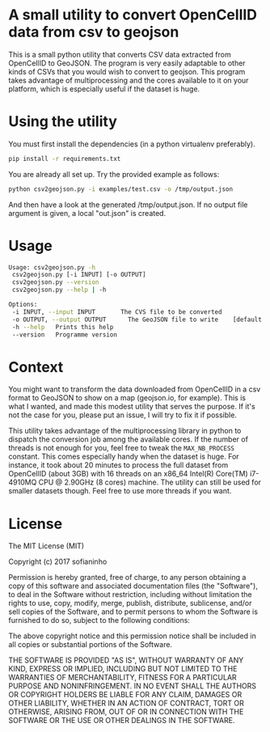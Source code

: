 # A small utility to convert OpenCellID data from csv to geojson
This is a small python utility that converts CSV data extracted from OpenCellID to GeoJSON.
The program is very easily adaptable to other kinds of CSVs that you would wish to convert to geojson. This program takes advantage of multiprocessing and the cores available to it on your platform, which is especially useful if the dataset is huge.

# Using the utility
You must first install the dependencies (in a python virtualenv preferably).
```sh
pip install -r requirements.txt
```
You are already all set up. Try the provided example as follows:
```sh
python csv2geojson.py -i examples/test.csv -o /tmp/output.json
```
And then have a look at the generated /tmp/output.json. If no output file argument is given, a local "out.json" is created.

# Usage

```sh
Usage: csv2geojson.py -h
 csv2geojson.py [-i INPUT] [-o OUTPUT]
 csv2geojson.py --version
 csv2geojson.py --help | -h

Options:
 -i INPUT, --input INPUT       The CVS file to be converted   
 -o OUTPUT, --output OUTPUT      The GeoJSON file to write    [default: out.json]
 -h --help   Prints this help
 --version   Programme version
```

# Context
You might want to transform the data downloaded from OpenCellID in a csv format to GeoJSON to show on a map (geojson.io, for example). This is what I wanted, and made this modest utility that serves the purpose. If it's not the case for you, please put an issue, I will try to fix it if possible.

This utility takes advantage of the multiprocessing library in python to dispatch the conversion job among the available cores. If the number of threads is not enough for you, feel free to tweak the `MAX_NB_PROCESS` constant. This comes especially handy when the dataset is huge. For instance, it took about 20 minutes to process the full dataset from OpenCellID (about 3GB) with 16 threads on an x86_64 Intel(R) Core(TM) i7-4910MQ CPU @ 2.90GHz (8 cores) machine. The utility can still be used for smaller datasets though. Feel free to use more threads if you want.

# License
The MIT License (MIT)

Copyright (c) 2017 sofianinho

Permission is hereby granted, free of charge, to any person obtaining a copy of this software and associated documentation files (the "Software"), to deal in the Software without restriction, including without limitation the rights to use, copy, modify, merge, publish, distribute, sublicense, and/or sell copies of the Software, and to permit persons to whom the Software is furnished to do so, subject to the following conditions:

The above copyright notice and this permission notice shall be included in all copies or substantial portions of the Software.

THE SOFTWARE IS PROVIDED "AS IS", WITHOUT WARRANTY OF ANY KIND, EXPRESS OR IMPLIED, INCLUDING BUT NOT LIMITED TO THE WARRANTIES OF MERCHANTABILITY, FITNESS FOR A PARTICULAR PURPOSE AND NONINFRINGEMENT. IN NO EVENT SHALL THE AUTHORS OR COPYRIGHT HOLDERS BE LIABLE FOR ANY CLAIM, DAMAGES OR OTHER LIABILITY, WHETHER IN AN ACTION OF CONTRACT, TORT OR OTHERWISE, ARISING FROM, OUT OF OR IN CONNECTION WITH THE SOFTWARE OR THE USE OR OTHER DEALINGS IN THE SOFTWARE.



